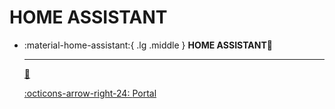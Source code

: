# HOME ASSISTANT 

<div class="grid cards" markdown>

-   :material-home-assistant:{ .lg .middle } __HOME ASSISTANT🎯__

    ---

    [🔗](https://www.home-assistant.io/)


    [:octicons-arrow-right-24: <a href="https://github.com/home-assistant" target="_blank"> Portal </a>](#)

</div>